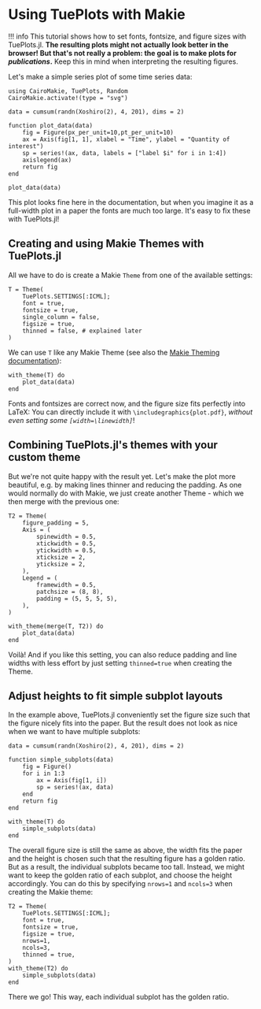 # Using TuePlots with Makie

!!! info
    This tutorial shows how to set fonts, fontsize, and figure sizes with TuePlots.jl.
    **The resulting plots might not actually look better in the browser! But that's not really a problem: the goal is to make plots for _publications_.**
    Keep this in mind when interpreting the resulting figures.

Let's make a simple series plot of some time series data:

```@example 1
using CairoMakie, TuePlots, Random
CairoMakie.activate!(type = "svg")

data = cumsum(randn(Xoshiro(2), 4, 201), dims = 2)

function plot_data(data)
    fig = Figure(px_per_unit=10,pt_per_unit=10)
    ax = Axis(fig[1, 1], xlabel = "Time", ylabel = "Quantity of interest")
    sp = series!(ax, data, labels = ["label $i" for i in 1:4])
    axislegend(ax)
    return fig
end

plot_data(data)
```

This plot looks fine here in the documentation, but when you imagine it as a full-width plot in a paper the fonts are much too large.
It's easy to fix these with TuePlots.jl!

## Creating and using Makie Themes with TuePlots.jl
All we have to do is create a Makie `Theme` from one of the available settings:

```@example 1
T = Theme(
    TuePlots.SETTINGS[:ICML];
    font = true,
    fontsize = true,
    single_column = false,
    figsize = true,
    thinned = false, # explained later
)
```

We can use `T` like any Makie Theme (see also the [Makie Theming documentation](https://makie.juliaplots.org/stable/documentation/theming/)):

```@example 1
with_theme(T) do
    plot_data(data)
end
```

Fonts and fontsizes are correct now, and the figure size fits perfectly into LaTeX:
You can  directly include it with `\includegraphics{plot.pdf}`, _without even setting some `[width=\linewidth]`_!


## Combining TuePlots.jl's themes with your custom theme

But we're not quite happy with the result yet.
Let's make the plot more beautiful, e.g. by making lines thinner and reducing the padding.
As one would normally do with Makie, we just create another Theme - which we then merge with the previous one:

```@example 1
T2 = Theme(
    figure_padding = 5,
    Axis = (
        spinewidth = 0.5,
        xtickwidth = 0.5,
        ytickwidth = 0.5,
        xticksize = 2,
        yticksize = 2,
    ),
    Legend = (
        framewidth = 0.5,
        patchsize = (8, 8),
        padding = (5, 5, 5, 5),
    ),
)

with_theme(merge(T, T2)) do
    plot_data(data)
end
```

Voilà! And if you like this setting, you can also reduce padding and line widths with less effort by just setting `thinned=true` when creating the Theme.


## Adjust heights to fit simple subplot layouts

In the example above, TuePlots.jl conveniently set the figure size such that the figure nicely fits into the paper.
But the result does not look as nice when we want to have multiple subplots:

```@example 1
data = cumsum(randn(Xoshiro(2), 4, 201), dims = 2)

function simple_subplots(data)
    fig = Figure()
    for i in 1:3
        ax = Axis(fig[1, i])
        sp = series!(ax, data)
    end
    return fig
end

with_theme(T) do
    simple_subplots(data)
end
```

The overall figure size is still the same as above, the width fits the paper and the height is chosen such that the resulting figure has a golden ratio.
But as a result, the individual subplots became too tall.
Instead, we might want to keep the golden ratio of each subplot, and choose the height accordingly.
You can do this by specifying `nrows=1` and `ncols=3` when creating the Makie theme:

```@example 1
T2 = Theme(
    TuePlots.SETTINGS[:ICML];
    font = true,
    fontsize = true,
    figsize = true,
    nrows=1,
    ncols=3,
    thinned = true,
)
with_theme(T2) do
    simple_subplots(data)
end
```

There we go!
This way, each individual subplot has the golden ratio.
